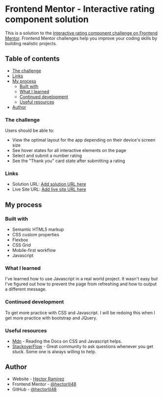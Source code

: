 # Frontend Mentor - Interactive rating component solution

This is a solution to the [Interactive rating component challenge on Frontend Mentor](https://www.frontendmentor.io/challenges/interactive-rating-component-koxpeBUmI). Frontend Mentor challenges help you improve your coding skills by building realistic projects. 

## Table of contents

  - [The challenge](#the-challenge)
  - [Links](#links)
- [My process](#my-process)
  - [Built with](#built-with)
  - [What I learned](#what-i-learned)
  - [Continued development](#continued-development)
  - [Useful resources](#useful-resources)
- [Author](#author)


### The challenge

Users should be able to:

- View the optimal layout for the app depending on their device's screen size
- See hover states for all interactive elements on the page
- Select and submit a number rating
- See the "Thank you" card state after submitting a rating


### Links

- Solution URL: [Add solution URL here](https://your-solution-url.com)
- Live Site URL: [Add live site URL here](https://your-live-site-url.com)

## My process

### Built with

- Semantic HTML5 markup
- CSS custom properties
- Flexbox
- CSS Grid
- Mobile-first workflow
- Javascript

### What I learned

I've learned how to use Javascript in a real world project. It wasn't easy but I've figured out how to prevent the page from refreshing and how to output a different message.



### Continued development

To get more practice with CSS and Javascript. I will be redoing this when I get more practice with bootstrap and JQuery.



### Useful resources

- [Mdn](https://developer.mozilla.org/en-US/) - Reading the Docs on CSS and Javascript helps.
- [StackoverFlow](https://stackoverflow.com/) - Great community to ask questions whenever you get stuck. Some one is always willing to help. 


## Author

- Website - [Hector Ramirez](https://hectoramirez.com/)
- Frontend Mentor - [@hectorlil48](https://www.frontendmentor.io/profile/hectorlil48)
- GitHub - [@hectorlil48](https://github.com/hectorlil48)

